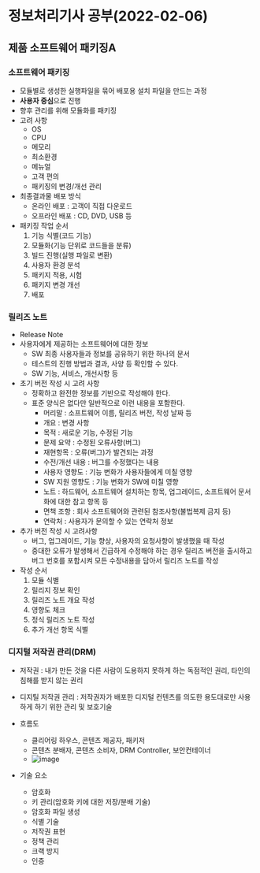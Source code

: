 # 정보처리기사 공부(2022-02-06)



## 제품 소프트웨어 패키징A

### 소프트웨어 패키징

* 모듈별로 생성한 실행파일을 묶어 배포용 설치 파일을 만드는 과정
* **사용자 중심**으로 진행
* 향후 관리를 위해 모듈화를 패키징
* 고려 사항
  * OS
  * CPU
  * 메모리
  * 최소환경
  * 메뉴얼
  * 고객 편의
  * 패키징의 변경/개선 관리
* 최종결과물 배포 방식
  * 온라인 배포 : 고객이 직접 다운로드
  * 오프라인 배포 : CD, DVD, USB 등
* 패키징 작업 순서
  1. 기능 식별(코드 기능)
  2. 모듈화(기능 단위로 코드들을 분류)
  3. 빌드 진행(실행 파일로 변환)
  4. 사용자 환경 분석
  5. 패키지 적용, 시험
  6. 패키지 변경 개선
  7. 배포



### 릴리즈 노트

* Release Note
* 사용자에게 제공하는 소프트웨어에 대한 정보
  * SW 최종 사용자들과 정보를 공유하기 위한 하나의 문서
  * 테스트의 진행 방법과 결과, 사양 등 확인할 수 있다.
  * SW 기능, 서비스, 개선사항 등
* 초기 버전 작성 시 고려  사항
  * 정확하고 완전한 정보를 기반으로 작성해야 한다.
  * 표준 양식은 없다만 일반적으로 이런 내용을 포함한다.
    * 머리말 :  소프트웨어 이름, 릴리즈 버전, 작성 날짜 등
    * 개요 : 변경 사항
    * 목적 : 새로운 기능, 수정된 기능
    * 문제 요약 : 수정된 오류사항(버그)
    * 재현항목 : 오류(버그)가 발견되는 과정
    * 수전/개선 내용 : 버그를 수정했다는 내용
    * 사용자 영향도 : 기능 변화가 사용자들에게 미칠 영향
    * SW 지원 영향도 : 기능 변화가 SW에 미칠 영향
    * 노트 : 하드웨어, 소프트웨어 설치하는 항목, 업그레이드, 소프트웨어 문서화에 대한 참고 항목 등
    * 면책 조항 : 회사 소프트웨어와 관련된 참조사항(불법복제 금지 등)
    * 연락처 : 사용자가 문의할 수 있는 연락처 정보
* 추가 버전 작성 시 고려사항
  * 버그, 업그레이드, 기능 향상, 사용자의 요청사항이 발생했을 때 작성
  * 중대한 오류가 발생해서 긴급하게 수정해야 하는 경우 릴리즈 버전을 출시하고 버그 번호를 포함시켜 모든 수정내용을 담아서 릴리즈 노트를 작성
* 작성 순서
  1. 모듈 식별
  2. 릴리지 정보 확인
  3. 릴리즈 노트 개요 작성
  4. 영향도 체크
  5. 정식 릴리즈 노트 작성
  6. 추가 개선 항목 식별





### 디지털 저작권 관리(DRM)

* 저작권 : 내가 만든 것을 다른 사람이 도용하지 못하게 하는 독점적인 권리, 타인의 침해를 받지 않는 권리
* 디지틸 저작권 관리 : 저작권자가 배포한 디지털 컨텐츠를 의도한 용도대로만 사용하게 하기 위한 관리 및 보호기술
* 흐름도
  * 클리어링 하우스, 콘텐츠 제공자, 패키저
  * 콘텐츠 분배자, 콘텐츠 소비자, DRM Controller, 보안컨테이너
  * ![image](C:\projects\etc\정보처리기사\images\2과목-6\152672300-4bd254fa-b17f-4f38-b602-6d4f5696dece.png)

* 기술 요소
  * 암호화
  * 키 관리(암호화 키에 대한 저장/분배 기술)
  * 암호화 파일 생성
  * 식별 기술
  * 저작권 표현
  * 정책 관리
  * 크랙 방지
  * 인증
